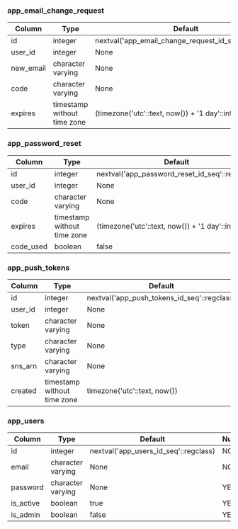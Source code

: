 ### app_email_change_request 

Column | Type | Default | Nullable 
--- | --- | --- | --- 
id | integer | nextval('app_email_change_request_id_seq'::regclass) | NO 
user_id | integer | None | YES 
new_email | character varying | None | NO 
code | character varying | None | NO 
expires | timestamp without time zone | (timezone('utc'::text, now()) + '1 day'::interval) | YES 

### app_password_reset 

Column | Type | Default | Nullable 
--- | --- | --- | --- 
id | integer | nextval('app_password_reset_id_seq'::regclass) | NO 
user_id | integer | None | YES 
code | character varying | None | NO 
expires | timestamp without time zone | (timezone('utc'::text, now()) + '1 day'::interval) | YES 
code_used | boolean | false | YES 

### app_push_tokens 

Column | Type | Default | Nullable 
--- | --- | --- | --- 
id | integer | nextval('app_push_tokens_id_seq'::regclass) | NO 
user_id | integer | None | YES 
token | character varying | None | NO 
type | character varying | None | NO 
sns_arn | character varying | None | NO 
created | timestamp without time zone | timezone('utc'::text, now()) | YES 

### app_users 

Column | Type | Default | Nullable 
--- | --- | --- | --- 
id | integer | nextval('app_users_id_seq'::regclass) | NO 
email | character varying | None | NO 
password | character varying | None | YES 
is_active | boolean | true | YES 
is_admin | boolean | false | YES 
